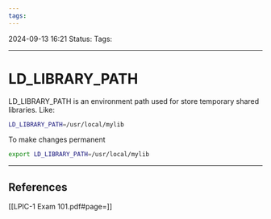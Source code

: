 ```yaml
---
tags:
---
```


2024-09-13 16:21
Status:
Tags:
___
# LD_LIBRARY_PATH

LD_LIBRARY_PATH is an environment path used for store temporary shared libraries.
Like:

```bash
LD_LIBRARY_PATH=/usr/local/mylib
```

To make changes permanent
```bash
export LD_LIBRARY_PATH=/usr/local/mylib
```




___
## References
[[LPIC-1 Exam 101.pdf#page=]]